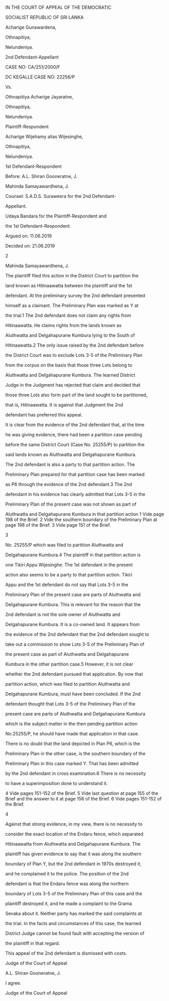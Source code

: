 IN THE COURT OF APPEAL OF THE DEMOCRATIC

SOCIALIST REPUBLIC OF SRI LANKA

Acharige Gunawardena,

Othnapitiya,

Nelundeniya.

2nd Defendant-Appellant

CASE NO: CA/251/2000/F

DC KEGALLE CASE NO: 22256/P

Vs.

Othnapitiya Acharige Jayaratne,

Othnapitiya,

Nelundeniya.

Plaintiff-Respondent

Acharige Wijehamy alias Wijesinghe,

Othnapitiya,

Nelundeniya.

1st Defendant-Respondent

Before: A.L. Shiran Gooneratne, J.

Mahinda Samayawardhena, J.

Counsel: S.A.D.S. Suraweera for the 2nd Defendant-

Appellant.

Udaya Bandara for the Plaintiff-Respondent and

the 1st Defendant-Respondent.

Argued on: 11.06.2019

Decided on: 21.06.2019

2

Mahinda Samayawardhena, J.

The plaintiff filed this action in the District Court to partition the

land known as Hitinaawatta between the plaintiff and the 1st

defendant. At the preliminary survey the 2nd defendant presented

himself as a claimant. The Preliminary Plan was marked as Y at

the trial.1 The 2nd defendant does not claim any rights from

Hitinaawatta. He claims rights from the lands known as

Aluthwatta and Delgahapurane Kumbura lying to the South of

Hitinaawatta.2 The only issue raised by the 2nd defendant before

the District Court was to exclude Lots 3-5 of the Preliminary Plan

from the corpus on the basis that those three Lots belong to

Aluthwatta and Delgahapurane Kumbura. The learned District

Judge in the Judgment has rejected that claim and decided that

those three Lots also form part of the land sought to be partitioned,

that is, Hitinaawatta. It is against that Judgment the 2nd

defendant has preferred this appeal.

It is clear from the evidence of the 2nd defendant that, at the time

he was giving evidence, there had been a partition case pending

before the same District Court (Case No. 25255/P) to partition the

said lands known as Aluthwatta and Delgahapurane Kumbura.

The 2nd defendant is also a party to that partition action. The

Preliminary Plan prepared for that partition case has been marked

as P6 through the evidence of the 2nd defendant.3 The 2nd

defendant in his evidence has clearly admitted that Lots 3-5 in the

Preliminary Plan of the present case was not shown as part of

Aluthwatta and Delgahapurane Kumbura in that partition action 1 Vide page 198 of the Brief. 2 Vide the southern boundary of the Preliminary Plan at page 198 of the Brief. 3 Vide page 151 of the Brief.

3

No. 25255/P which was filed to partition Aluthwatta and

Delgahapurane Kumbura.4 The plaintiff in that partition action is

one Tikiri Appu Wijesinghe. The 1st defendant in the present

action also seems to be a party to that partition action. Tikiri

Appu and the 1st defendant do not say that Lots 3-5 in the

Preliminary Plan of the present case are parts of Aluthwatta and

Delgahapurane Kumbura. This is relevant for the reason that the

2nd defendant is not the sole owner of Aluthwatta and

Delgahapurane Kumbura. It is a co-owned land. It appears from

the evidence of the 2nd defendant that the 2nd defendant sought to

take out a commission to show Lots 3-5 of the Preliminary Plan of

the present case as part of Aluthwatta and Delgahapurane

Kumbura in the other partition case.5 However, it is not clear

whether the 2nd defendant pursued that application. By now that

partition action, which was filed to partition Aluthwatta and

Delgahapurane Kumbura, must have been concluded. If the 2nd

defendant thought that Lots 3-5 of the Preliminary Plan of the

present case are parts of Aluthwatta and Delgahapurane Kumbura

which is the subject matter in the then pending partition action

No.25255/P, he should have made that application in that case.

There is no doubt that the land depicted in Plan P6, which is the

Preliminary Plan in the other case, is the southern boundary of the

Preliminary Plan in this case marked Y. That has been admitted

by the 2nd defendant in cross examination.6 There is no necessity

to have a superimposition done to understand it.

4 Vide pages 151-152 of the Brief. 5 Vide last question at page 155 of the Brief and the answer to it at page 156 of the Brief. 6 Vide pages 151-152 of the Brief.

4

Against that strong evidence, in my view, there is no necessity to

consider the exact location of the Endaru fence, which separated

Hitinaawatta from Aluthwatta and Delgahapurane Kumbura. The

plaintiff has given evidence to say that it was along the southern

boundary of Plan Y, but the 2nd defendant in 1970s destroyed it,

and he complained it to the police. The position of the 2nd

defendant is that the Endaru fence was along the northern

boundary of Lots 3-5 of the Preliminary Plan of this case and the

plaintiff destroyed it, and he made a complaint to the Grama

Sevaka about it. Neither party has marked the said complaints at

the trial. In the facts and circumstances of this case, the learned

District Judge cannot be found fault with accepting the version of

the plaintiff in that regard.

This appeal of the 2nd defendant is dismissed with costs.

Judge of the Court of Appeal

A.L. Shiran Gooneratne, J.

I agree.

Judge of the Court of Appeal